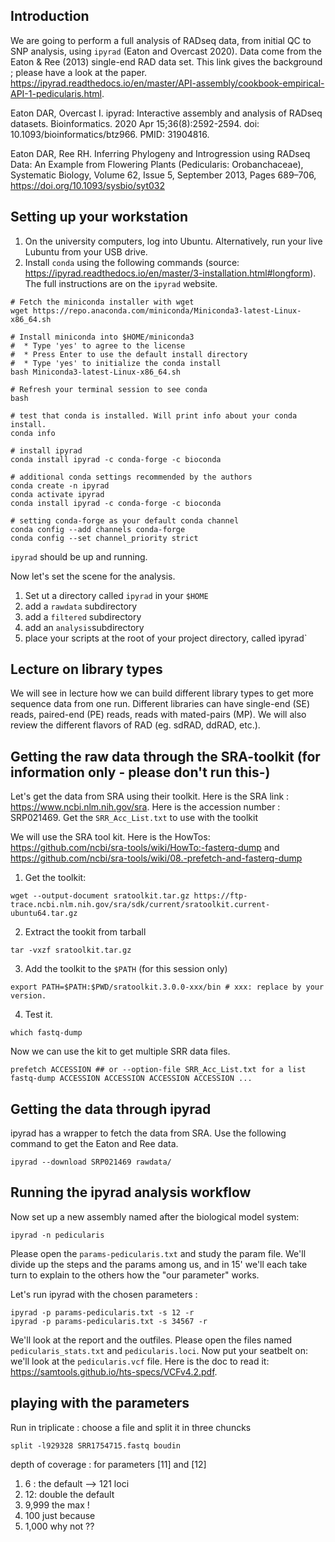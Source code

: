 ## Introduction

We are going to perform a full analysis of RADseq data, from initial QC to SNP analysis, using `ipyrad` (Eaton and Overcast 2020). Data come from the Eaton & Ree (2013) single-end RAD data set. This link gives the background ; please have a look at the paper. https://ipyrad.readthedocs.io/en/master/API-assembly/cookbook-empirical-API-1-pedicularis.html. 

Eaton DAR, Overcast I. ipyrad: Interactive assembly and analysis of RADseq datasets. Bioinformatics. 2020 Apr 15;36(8):2592-2594. doi: 10.1093/bioinformatics/btz966. PMID: 31904816.

Eaton DAR, Ree RH. Inferring Phylogeny and Introgression using RADseq Data: An Example from Flowering Plants (Pedicularis: Orobanchaceae), Systematic Biology, Volume 62, Issue 5, September 2013, Pages 689–706, https://doi.org/10.1093/sysbio/syt032

## Setting up your workstation

1. On the university computers, log into Ubuntu. Alternatively, run your live Lubuntu from your USB drive. 
2. Install `conda` using the following commands (source: https://ipyrad.readthedocs.io/en/master/3-installation.html#longform). The full instructions are on the `ipyrad` website. 

```
# Fetch the miniconda installer with wget
wget https://repo.anaconda.com/miniconda/Miniconda3-latest-Linux-x86_64.sh

# Install miniconda into $HOME/miniconda3
#  * Type 'yes' to agree to the license
#  * Press Enter to use the default install directory
#  * Type 'yes' to initialize the conda install
bash Miniconda3-latest-Linux-x86_64.sh

# Refresh your terminal session to see conda
bash

# test that conda is installed. Will print info about your conda install.
conda info

# install ipyrad
conda install ipyrad -c conda-forge -c bioconda

# additional conda settings recommended by the authors
conda create -n ipyrad
conda activate ipyrad
conda install ipyrad -c conda-forge -c bioconda

# setting conda-forge as your default conda channel 
conda config --add channels conda-forge
conda config --set channel_priority strict
```
`ipyrad` should be up and running. 

Now let's set the scene for the analysis. 
1. Set ut a directory called `ipyrad` in your `$HOME`
2. add a `rawdata` subdirectory
3. add a `filtered` subdirectory
4. add an `analysis`subdirectory
5. place your scripts at the root of your project directory, called ìpyrad`

## Lecture on library types

We will see in lecture how we can build different library types to get more sequence data from one run. Different libraries can have single-end (SE) reads, paired-end (PE) reads, reads with mated-pairs (MP). We will also review the different flavors of RAD (eg. sdRAD, ddRAD, etc.). 

## Getting the raw data through the SRA-toolkit (for information only - please don't run this-)

Let's get the data from SRA using their toolkit. Here is the SRA link : https://www.ncbi.nlm.nih.gov/sra. Here is the accession number : SRP021469. Get the `SRR_Acc_List.txt` to use with the toolkit

We will use the SRA tool kit. Here is the HowTos: https://github.com/ncbi/sra-tools/wiki/HowTo:-fasterq-dump and https://github.com/ncbi/sra-tools/wiki/08.-prefetch-and-fasterq-dump

1. Get the toolkit: 
```
wget --output-document sratoolkit.tar.gz https://ftp-trace.ncbi.nlm.nih.gov/sra/sdk/current/sratoolkit.current-ubuntu64.tar.gz
```
2. Extract the tookit from tarball
```
tar -vxzf sratoolkit.tar.gz
```
3. Add the toolkit to the `$PATH` (for this session only)
```
export PATH=$PATH:$PWD/sratoolkit.3.0.0-xxx/bin # xxx: replace by your version.
```
4. Test it. 
```
which fastq-dump
```

Now we can use the kit to get multiple SRR data files. 
```
prefetch ACCESSION ## or --option-file SRR_Acc_List.txt for a list
fastq-dump ACCESSION ACCESSION ACCESSION ACCESSION ...
```

## Getting the data through ipyrad

ipyrad has a wrapper to fetch the data from SRA. Use the following command to get the Eaton and Ree data. 
```
ipyrad --download SRP021469 rawdata/
```

## Running the ipyrad analysis workflow

Now set up a new assembly named after the biological model system: 
```
ipyrad -n pedicularis
```
Please open the `params-pedicularis.txt` and study the param file. We'll divide up the steps and the params among us, and in 15' we'll each take turn to explain to the others how the "our parameter" works. 

Let's run ipyrad with the chosen parameters : 
```
ipyrad -p params-pedicularis.txt -s 12 -r
ipyrad -p params-pedicularis.txt -s 34567 -r
```
We'll look at the report and the outfiles. Please open the files named `pedicularis_stats.txt` and `pedicularis.loci`. Now put your seatbelt on: we'll look at the `pedicularis.vcf` file. Here is the doc to read it: https://samtools.github.io/hts-specs/VCFv4.2.pdf. 

## playing with the parameters 

Run in triplicate : choose a file and split it in three chuncks 

`split -l929328 SRR1754715.fastq boudin`

depth of coverage : for parameters [11] and [12]
1. 6 : the default --> 121 loci 
2. 12: double the default
3. 9,999 the max ! 
4. 100 just because
5. 1,000 why not ??


